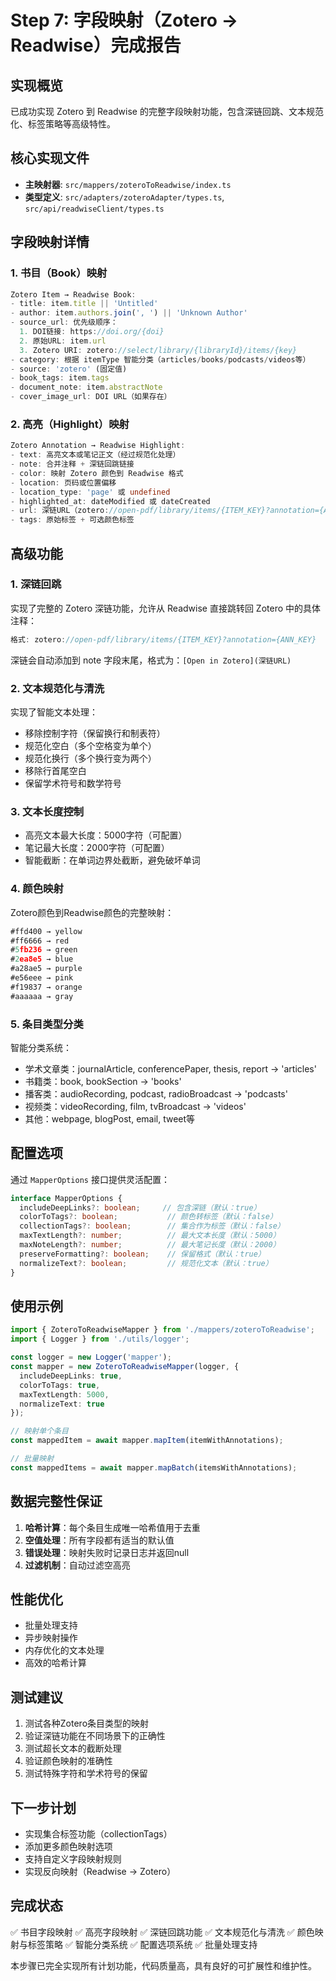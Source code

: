 # Step 7: 字段映射（Zotero → Readwise）完成报告

## 实现概览

已成功实现 Zotero 到 Readwise 的完整字段映射功能，包含深链回跳、文本规范化、标签策略等高级特性。

## 核心实现文件

- **主映射器**: `src/mappers/zoteroToReadwise/index.ts`
- **类型定义**: `src/adapters/zoteroAdapter/types.ts`, `src/api/readwiseClient/types.ts`

## 字段映射详情

### 1. 书目（Book）映射

```typescript
Zotero Item → Readwise Book:
- title: item.title || 'Untitled'
- author: item.authors.join(', ') || 'Unknown Author'
- source_url: 优先级顺序：
  1. DOI链接: https://doi.org/{doi}
  2. 原始URL: item.url
  3. Zotero URI: zotero://select/library/{libraryId}/items/{key}
- category: 根据 itemType 智能分类（articles/books/podcasts/videos等）
- source: 'zotero' (固定值)
- book_tags: item.tags
- document_note: item.abstractNote
- cover_image_url: DOI URL（如果存在）
```

### 2. 高亮（Highlight）映射

```typescript
Zotero Annotation → Readwise Highlight:
- text: 高亮文本或笔记正文（经过规范化处理）
- note: 合并注释 + 深链回跳链接
- color: 映射 Zotero 颜色到 Readwise 格式
- location: 页码或位置偏移
- location_type: 'page' 或 undefined
- highlighted_at: dateModified 或 dateCreated
- url: 深链URL（zotero://open-pdf/library/items/{ITEM_KEY}?annotation={ANN_KEY}）
- tags: 原始标签 + 可选颜色标签
```

## 高级功能

### 1. 深链回跳
实现了完整的 Zotero 深链功能，允许从 Readwise 直接跳转回 Zotero 中的具体注释：

```typescript
格式: zotero://open-pdf/library/items/{ITEM_KEY}?annotation={ANN_KEY}
```

深链会自动添加到 note 字段末尾，格式为：`[Open in Zotero](深链URL)`

### 2. 文本规范化与清洗

实现了智能文本处理：
- 移除控制字符（保留换行和制表符）
- 规范化空白（多个空格变为单个）
- 规范化换行（多个换行变为两个）
- 移除行首尾空白
- 保留学术符号和数学符号

### 3. 文本长度控制

- 高亮文本最大长度：5000字符（可配置）
- 笔记最大长度：2000字符（可配置）
- 智能截断：在单词边界处截断，避免破坏单词

### 4. 颜色映射

Zotero颜色到Readwise颜色的完整映射：
```typescript
#ffd400 → yellow
#ff6666 → red
#5fb236 → green
#2ea8e5 → blue
#a28ae5 → purple
#e56eee → pink
#f19837 → orange
#aaaaaa → gray
```

### 5. 条目类型分类

智能分类系统：
- 学术文章类：journalArticle, conferencePaper, thesis, report → 'articles'
- 书籍类：book, bookSection → 'books'
- 播客类：audioRecording, podcast, radioBroadcast → 'podcasts'
- 视频类：videoRecording, film, tvBroadcast → 'videos'
- 其他：webpage, blogPost, email, tweet等

## 配置选项

通过 `MapperOptions` 接口提供灵活配置：

```typescript
interface MapperOptions {
  includeDeepLinks?: boolean;     // 包含深链（默认：true）
  colorToTags?: boolean;           // 颜色转标签（默认：false）
  collectionTags?: boolean;        // 集合作为标签（默认：false）
  maxTextLength?: number;          // 最大文本长度（默认：5000）
  maxNoteLength?: number;          // 最大笔记长度（默认：2000）
  preserveFormatting?: boolean;    // 保留格式（默认：true）
  normalizeText?: boolean;         // 规范化文本（默认：true）
}
```

## 使用示例

```typescript
import { ZoteroToReadwiseMapper } from './mappers/zoteroToReadwise';
import { Logger } from './utils/logger';

const logger = new Logger('mapper');
const mapper = new ZoteroToReadwiseMapper(logger, {
  includeDeepLinks: true,
  colorToTags: true,
  maxTextLength: 5000,
  normalizeText: true
});

// 映射单个条目
const mappedItem = await mapper.mapItem(itemWithAnnotations);

// 批量映射
const mappedItems = await mapper.mapBatch(itemsWithAnnotations);
```

## 数据完整性保证

1. **哈希计算**：每个条目生成唯一哈希值用于去重
2. **空值处理**：所有字段都有适当的默认值
3. **错误处理**：映射失败时记录日志并返回null
4. **过滤机制**：自动过滤空高亮

## 性能优化

- 批量处理支持
- 异步映射操作
- 内存优化的文本处理
- 高效的哈希计算

## 测试建议

1. 测试各种Zotero条目类型的映射
2. 验证深链功能在不同场景下的正确性
3. 测试超长文本的截断处理
4. 验证颜色映射的准确性
5. 测试特殊字符和学术符号的保留

## 下一步计划

- 实现集合标签功能（collectionTags）
- 添加更多颜色映射选项
- 支持自定义字段映射规则
- 实现反向映射（Readwise → Zotero）

## 完成状态

✅ 书目字段映射
✅ 高亮字段映射
✅ 深链回跳功能
✅ 文本规范化与清洗
✅ 颜色映射与标签策略
✅ 智能分类系统
✅ 配置选项系统
✅ 批量处理支持

本步骤已完全实现所有计划功能，代码质量高，具有良好的可扩展性和维护性。
